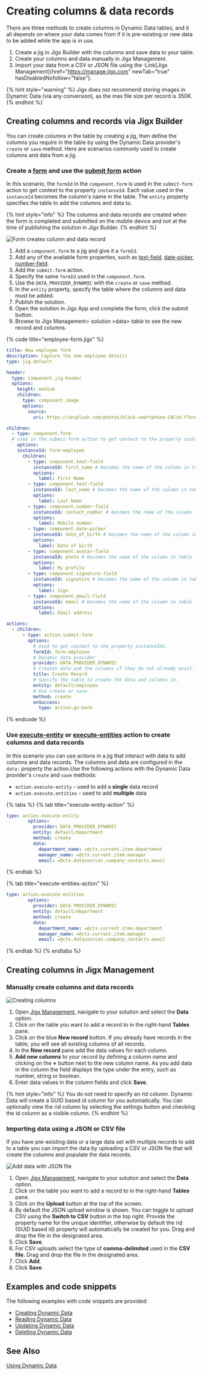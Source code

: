 # Creating columns & data records

There are three methods to create columns in Dynamic Data tables, and it all depends on where your data comes from if it is pre-existing or new data to be added while the app is in use.

1. Create a jig in Jigx Builder with the columns and save data to your table.
2. Create your columns and data manually in Jigx Management.
3. Import your data from a CSV or JSON file using the :Link\[Jigx Management]{href="https://manage.jigx.com" newTab="true" hasDisabledNofollow="false"}.

{% hint style="warning" %}
Jigx does not recommend storing images in Dynamic Data (via any conversion), as the max file size per record is 350K.&#x20;
{% endhint %}

## Creating columns and records via Jigx Builder

You can create columns in the table by creating a jig, then define the columns you require in the table by using the Dynamic Data provider's `create` or `save` method. Here are scenarios commonly used to create columns and data from a jig.

### Create a [**form**](https://docs.jigx.com/examples/form) and use the [**submit form**](https://docs.jigx.com/examples/submit-form) action

In this scenario, the `formId` in the `component.form` is used in the `submit-form` action to get context to the property `instanceId`. Each value used in the `instanceId` becomes the column's name in the table. The `entity` property specifies the table to add the columns and data to.

{% hint style="info" %}
&#x20;The columns and data records are created when the form is completed and submitted on the mobile device and not at the time of publishing the solution in Jigx Builder.
{% endhint %}

![Form creates column and data record](https://archbee-image-uploads.s3.amazonaws.com/x7vdIDH6-ScTprfmi2XXX/jjL4vN_lEb3UbFsv42yPN_dd-column-form.png)

1. Add a `component.form` to a jig and give it a `formId`.
2. Add any of the available form properties, such as [text-field](https://docs.jigx.com/examples/text-field), [date-picker](https://docs.jigx.com/examples/date-picker), [number-field](https://docs.jigx.com/examples/number-field).
3. Add the `submit.form` action.
4. Specify the same `formId` used in the `component.form`.
5. Use the `DATA_PROVIDER_DYNAMIC` with the `create` or `save` method.
6. In the `entity` property, specify the table where the columns and data must be added.
7. Publish the solution.
8. Open the solution in Jigx App and complete the form, click the submit button.
9. Browse to Jigx Management> _solution_ >data> _table_ to see the new record and columns.

{% code title="employee-form.jigx" %}
```yaml
title: New employee form
description: Capture the new employee details
type: jig.default

header:
  type: component.jig-header
  options:
    height: medium
    children:
      type: component.image
      options:
        source:
          uri: https://unsplash.com/photos/black-smartphone-LNlzd-Y7orw

children:
  - type: component.form
  # used in the submit-form action to get context to the property instanceId.
    options:
    instanceId: form-employee 
      children:
        - type: component.text-field
          instanceId: first_name # becomes the name of the column in table
          options:
            label: First Name
        - type: component.text-field
          instanceId: last_name # becomes the name of the column in table
          options:
            label: Last Name
        - type: component.number-field
          instanceId: contact_number # becomes the name of the column in table
          options:
            label: Mobile number
        - type: component.date-picker
          instanceId: date_of_birth # becomes the name of the column in table
          options:
            label: Date of birth
        - type: component.avatar-field
          instanceId: photo # becomes the name of the column in table
          options:
            label: My profile
        - type: component.signature-field
          instanceId: signature # becomes the name of the column in table
          options:
            label: Sign
        - type: component.email-field
          instanceId: email # becomes the name of the column in table
          options:
            label: Email address

actions:
  - children:
      - type: action.submit-form
        options:
          # Used to get context to the property instanceIds.
          formId: form-employee 
          # Dynamic data provider
          provider: DATA_PROVIDER_DYNAMIC 
          # Creates data and the columns if they do not already exist.
          title: Create Record 
          # Specify the table to create the data and columns in.
          entity: default/employee 
          # Use create or save.
          method: create 
          onSuccess:
            type: action.go-back
```
{% endcode %}

### Use [execute-entity](https://docs.jigx.com/examples/execute-entity) or [execute-entities](https://docs.jigx.com/examples/execute-entities) action to create columns and data records

In this scenario you can use actions in a jig that interact with data to add columns and data records. The columns and data are configured in the `data:` property the action.Use the following actions with the Dynamic Data provider's `create` and `save` methods:

* `action.execute-entity` - used to add a **single** data record
* `action.execute.entities` - used to add **multiple** data

{% tabs %}
{% tab title="execute-entity-action" %}
```yaml
type: action.execute-entity
        options:
          provider: DATA_PROVIDER_DYNAMIC
          entity: default/department
          method: create
          data:
            department_name: =@ctx.current.item.department
            manager_name: =@ctx.current.item.manager
            email: =@ctx.datasources.company_contacts.email
```
{% endtab %}

{% tab title="execute-entities-action" %}
```yaml
type: action.execute-entities
        options:
          provider: DATA_PROVIDER_DYNAMIC
          entity: default/department
          method: create
          data:
            department_name: =@ctx.current.item.department
            manager_name: =@ctx.current.item.manager
            email: =@ctx.datasources.company_contacts.email
```
{% endtab %}
{% endtabs %}

## Creating columns in Jigx Management

### Manually create columns and data records

![Creating columns](https://archbee-image-uploads.s3.amazonaws.com/x7vdIDH6-ScTprfmi2XXX/-v-otw_CzhfHNQXOJf403_dd-column-mngt.gif)

1. Open [Jigx Management](<../../../../Administration/Management Overview.md>), navigate to your solution and select the **Data** option.
2. Click on the table you want to add a record to in the right-hand **Tables** pane.
3. Click on the blue **New record** button. If you already have records in the table, you will see all existing columns of all records.
4. In the **New record** pane add the data values for each column.
5. **Add new columns** to your record by defining a column name and clicking on the **+** button next to the new column name. As you add data in the column the field displays the type under the entry, such as number, string or boolean.
6. Enter data values in the column fields and click **Save**.

{% hint style="info" %}
You do not need to specify an rid column. Dynamic Data will create a GUID based id column for you automatically. You can optionally view the rid column by selecting the settings button and checking the id column as a visible column.
{% endhint %}

### Importing data using a JSON or CSV file

If you have pre-existing data or a large data set with multiple records to add to a table you can import the data by uploading a CSV or JSON file that will create the columns and populate the data records.

![Add data with JSON file](https://archbee-image-uploads.s3.amazonaws.com/x7vdIDH6-ScTprfmi2XXX/VxJ6gOJHXhZK-UOxQvsf9_dd-addjson.gif)

1. Open [Jigx Management](<../../../../Administration/Management Overview.md>), navigate to your solution and select the **Data** option.
2. Click on the table you want to add a record to in the right-hand **Tables** pane.
3. Click on the **Upload** button at the top of the screen.
4. By default the JSON upload window is shown. You can toggle to upload CSV using the **Switch to CSV** button in the top right. Provide the property name for the unique identifier, otherwise by default the rid (GUID based id) property will automatically be created for you. Drag and drop the file in the designated area.
5. Click **Save**.
6. For CSV uploads select the type of **comma-delimited** used in the **CSV file.** Drag and drop the file in the designated area.
7. Click **Add**.
8. Click **Save**.

## Examples and code snippets

The following examples with code snippets are provided:

* [Creating Dynamic Data](https://docs.jigx.com/examples/creating-dynamic-data)
* [Reading Dynamic Data](https://docs.jigx.com/examples/reading-dynamic-data)
* [Updating Dynamic Data](https://docs.jigx.com/examples/updating-dynamic-data)
* [Deleting Dynamic Data](https://docs.jigx.com/examples/deleting-dynamic-data)

## See Also

[Using Dynamic Data](using-dynamic-data.md)
